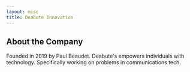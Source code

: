```yaml
---
layout: misc
title: Deabute Innovation
---
```


## About the Company

Founded in 2019 by Paul Beaudet. Deabute's empowers individuals with technology. Specifically working on problems in communications tech.
